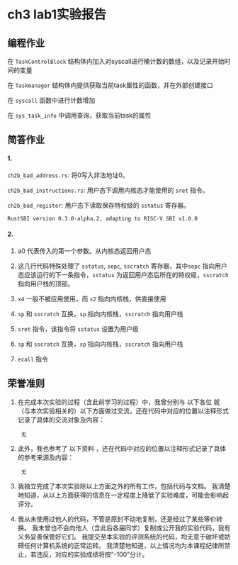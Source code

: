 # ch3 lab1实验报告

## 编程作业

在 `TaskControlBlock` 结构体内加入对syscall进行桶计数的数组，以及记录开始时间的变量

在 `Taskmanager` 结构体内提供获取当前task属性的函数，并在外部创建接口

在 `syscall` 函数中进行计数增加

在 `sys_task_info` 中调用查询，获取当前task的属性

## 简答作业

#### 1.

`ch2b_bad_address.rs`: 将0写入非法地址0。

`ch2b_bad_instructions.rs`: 用户态下调用内核态才能使用的 `sret` 指令。

`ch2b_bad_register`: 用户态下读取保存特权级的 `sstatus` 寄存器。

```shell
RustSBI version 0.3.0-alpha.2, adapting to RISC-V SBI v1.0.0
```


#### 2.

1. a0 代表传入的第一个参数。从内核态返回用户态

2. 这几行代码特殊处理了 `sstatus`, `sepc`, `sscratch` 寄存器，其中`sepc` 指向用户态应该运行的下一条指令，`sstatus` 为返回用户态后所在的特权级，`sscratch` 指向用户栈的顶部。

3. `x4` 一般不被应用使用，而 `x2` 指向内核栈，供直接使用

4. `sp` 和 `sscratch` 互换，`sp` 指向内核栈，`sscratch` 指向用户栈

5. `sret` 指令，该指令将 `sstatus` 设置为用户级

6. `sp` 和 `sscratch` 互换，`sp` 指向内核栈，`sscratch` 指向用户栈

7. `ecall` 指令

## 荣誉准则



1. 在完成本次实验的过程（含此前学习的过程）中，我曾分别与 以下各位 就（与本次实验相关的）以下方面做过交流，还在代码中对应的位置以注释形式记录了具体的交流对象及内容：

        无

2. 此外，我也参考了 以下资料 ，还在代码中对应的位置以注释形式记录了具体的参考来源及内容：

        无

3. 我独立完成了本次实验除以上方面之外的所有工作，包括代码与文档。 我清楚地知道，从以上方面获得的信息在一定程度上降低了实验难度，可能会影响起评分。

4. 我从未使用过他人的代码，不管是原封不动地复制，还是经过了某些等价转换。 我未曾也不会向他人（含此后各届同学）复制或公开我的实验代码，我有义务妥善保管好它们。 我提交至本实验的评测系统的代码，均无意于破坏或妨碍任何计算机系统的正常运转。 我清楚地知道，以上情况均为本课程纪律所禁止，若违反，对应的实验成绩将按“-100”分计。
